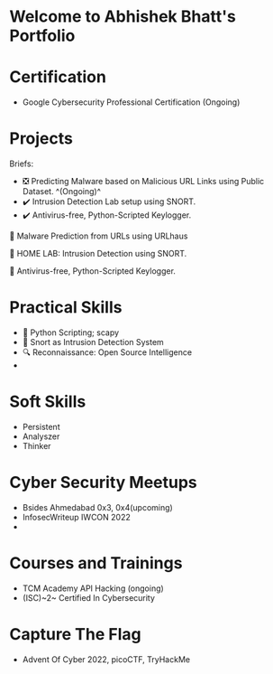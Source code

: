 # Welcome to Abhishek Bhatt's Portfolio

# Certification

  - Google Cybersecurity Professional Certification (Ongoing)

# Projects

  Briefs:

 - ❎ Predicting Malware based on Malicious URL Links using Public Dataset. ^(Ongoing)^
 - ✔️ Intrusion Detection Lab setup using SNORT.
 - ✔️ Antivirus-free, Python-Scripted Keylogger.
      
🔗 Malware Prediction from URLs using URLhaus

🔗 HOME LAB: Intrusion Detection using SNORT.

🔗 Antivirus-free, Python-Scripted Keylogger.

# Practical Skills
- 🐍 Python Scripting; scapy
- 🐽 Snort as Intrusion Detection System
- 🔍 Reconnaissance: Open Source Intelligence
- 

# Soft Skills

 - Persistent
 - Analyszer
 - Thinker

# Cyber Security Meetups

  - Bsides Ahmedabad 0x3, 0x4(upcoming)
  - InfosecWriteup IWCON 2022
  - 
# Courses and Trainings

  - TCM Academy API Hacking (ongoing)
  - (ISC)~2~ Certified In Cybersecurity

# Capture The Flag
  - Advent Of Cyber 2022, picoCTF, TryHackMe
